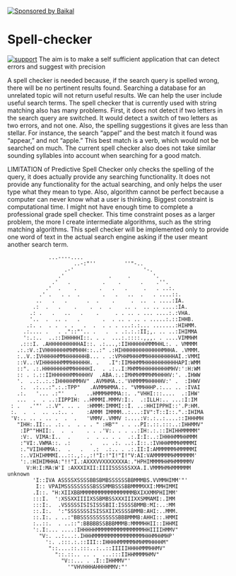 <a href="https://baikal.io/ajeetrocks100/predictive-spell-checker"><img src="https://s3-us-west-2.amazonaws.com/nerpa-static/baikal-banner.svg" alt="Sponsored by Baikal"/></a>

# Spell-checker 
 <a href="https://baikal.io/ajeetrocks100/predictive-spell-checker"><img alt="support" src="https://baikal.io/badges/ajeetrocks100/predictive-spell-checker"/></a>
The aim is to make a self sufficient application that can detect errors and suggest with precision

A spell checker is needed because, if the search query is spelled wrong, there will be no pertinent results found. Searching a database for an unrelated topic will not return useful results. We can help the user include useful search terms.
The spell checker that is currently used with string matching also has many problems. First, it does not detect if two letters in the search query are switched. It would detect a switch of two letters as two errors, and not one. Also, the spelling suggestions it gives are less than stellar. For instance, the search “appel” and the best match it found was “appear,” and not “apple.” This best match is a verb, which would not be searched on much. The current spell checker also does not take similar sounding syllables into account when searching for a good match.


LIMITATION of Predictive Spell Checker only checks the spelling of the query, it does actually provide any searching functionality. It does not provide any functionality for the actual searching, and only helps the user type what they mean to type. Also, algorithm cannot be perfect because a computer can never know what a user is thinking.
Biggest constraint is computational time. I might not have enough time to complete a professional grade spell checker. This time constraint poses as a larger problem, the more I create intermediate algorithms, such as the string matching algorithms. This spell checker will be implemented only to provide one word of text in the actual search engine asking if the user meant another search term. 


                 ...----....
                         ..-:"''         ''"-..
                      .-'                      '-.
                    .'              .     .       '.
                  .'   .          .    .      .    .''.
                .'  .    .       .   .   .     .   . ..:.
              .' .   . .  .       .   .   ..  .   . ....::.
             ..   .   .      .  .    .     .  ..  . ....:IA.
            .:  .   .    .    .  .  .    .. .  .. .. ....:IA.
           .: .   .   ..   .    .     . . .. . ... ....:.:VHA.
           '..  .  .. .   .       .  . .. . .. . .....:.::IHHB.
          .:. .  . .  . .   .  .  . . . ...:.:... .......:HIHMM.
         .:.... .   . ."::"'.. .   .  . .:.:.:II;,. .. ..:IHIMMA
         ':.:..  ..::IHHHHHI::. . .  ...:.::::.,,,. . ....VIMMHM
        .:::I. .AHHHHHHHHHHAI::. .:...,:IIHHHHHHMMMHHL:. . VMMMM
       .:.:V.:IVHHHHHHHMHMHHH::..:" .:HIHHHHHHHHHHHHHMHHA. .VMMM.
       :..V.:IVHHHHHMMHHHHHHHB... . .:VPHHMHHHMMHHHHHHHHHAI.:VMMI
       ::V..:VIHHHHHHMMMHHHHHH. .   .I":IIMHHMMHHHHHHHHHHHAPI:WMM
       ::". .:.HHHHHHHHMMHHHHHI.  . .:..I:MHMMHHHHHHHHHMHV:':H:WM
       :: . :.::IIHHHHHHMMHHHHV  .ABA.:.:IMHMHMMMHMHHHHV:'. .IHWW
       '.  ..:..:.:IHHHHHMMHV" .AVMHMA.:.'VHMMMMHHHHHV:' .  :IHWV
        :.  .:...:".:.:TPP"   .AVMMHMMA.:. "VMMHHHP.:... .. :IVAI
       .:.   '... .:"'   .   ..HMMMHMMMA::. ."VHHI:::....  .:IHW'
       ...  .  . ..:IIPPIH: ..HMMMI.MMMV:I:.  .:ILLH:.. ...:I:IM
     : .   .'"' .:.V". .. .  :HMMM:IMMMI::I. ..:HHIIPPHI::'.P:HM.
     :.  .  .  .. ..:.. .    :AMMM IMMMM..:...:IV":T::I::.".:IHIMA
     'V:.. .. . .. .  .  .   'VMMV..VMMV :....:V:.:..:....::IHHHMH
       "IHH:.II:.. .:. .  . . . " :HB"" . . ..PI:.::.:::..:IHHMMV"
        :IP""HHII:.  .  .    . . .'V:. . . ..:IH:.:.::IHIHHMMMMM"
        :V:. VIMA:I..  .     .  . .. . .  .:.I:I:..:IHHHHMMHHMMM
        :"VI:.VWMA::. .:      .   .. .:. ..:.I::.:IVHHHMMMHMMMMI
        :."VIIHHMMA:.  .   .   .:  .:.. . .:.II:I:AMMMMMMHMMMMMI
        :..VIHIHMMMI...::.,:.,:!"I:!"I!"I!"V:AI:VAMMMMMMHMMMMMM'
        ':.:HIHIMHHA:"!!"I.:AXXXVVXXXXXXXA:."HPHIMMMMHHMHMMMMMV
          V:H:I:MA:W'I :AXXXIXII:IIIISSSSSSXXA.I.VMMMHMHMMMMMM      unknown
            'I::IVA ASSSSXSSSSBBSBMBSSSSSSBBMMMBS.VVMMHIMM'"'
             I:: VPAIMSSSSSSSSSBSSSMMBSSSBBMMMMXXI:MMHIMMI
            .I::. "H:XIIXBBMMMMMMMMMMMMMMMMMBXIXXMMPHIIMM'
            :::I.  ':XSSXXIIIIXSSBMBSSXXXIIIXXSMMAMI:.IMM
            :::I:.  .VSSSSSISISISSSBII:ISSSSBMMB:MI:..:MM
            ::.I:.  ':"SSSSSSSISISSXIIXSSSSBMMB:AHI:..MMM.
            ::.I:. . ..:"BBSSSSSSSSSSSSBBBMMMB:AHHI::.HMMI
            :..::.  . ..::":BBBBBSSBBBMMMB:MMMMHHII::IHHMI
            ':.I:... ....:IHHHHHMMMMMMMMMMMMMMMHHIIIIHMMV"
              "V:. ..:...:.IHHHMMMMMMMMMMMMMMMMHHHMHHMHP'
                ':. .:::.:.::III::IHHHHMMMMMHMHMMHHHHM"
                 "::....::.:::..:..::IIIIIHHHHMMMHHMV"
                   "::.::.. .. .  ...:::IIHHMMMMHMV"
                     "V::... . .I::IHHMMV"'
                       '"VHVHHHAHHHHMMV:"'
